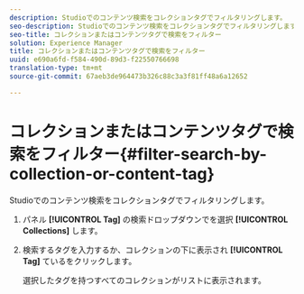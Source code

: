 ```yaml
---
description: Studioでのコンテンツ検索をコレクションタグでフィルタリングします。
seo-description: Studioでのコンテンツ検索をコレクションタグでフィルタリングします。
seo-title: コレクションまたはコンテンツタグで検索をフィルター
solution: Experience Manager
title: コレクションまたはコンテンツタグで検索をフィルター
uuid: e690a6fd-f584-490d-89d3-f22550766698
translation-type: tm+mt
source-git-commit: 67aeb3de964473b326c88c3a3f81ff48a6a12652

---
```



# コレクションまたはコンテンツタグで検索をフィルター{#filter-search-by-collection-or-content-tag}

Studioでのコンテンツ検索をコレクションタグでフィルタリングします。

1. パネル **[!UICONTROL Tag]** の検索ドロップダウンでを選択 **[!UICONTROL Collections]** します。
1. 検索するタグを入力するか、コレクションの下に表示され **[!UICONTROL Tag]** ているをクリックします。

   選択したタグを持つすべてのコレクションがリストに表示されます。
